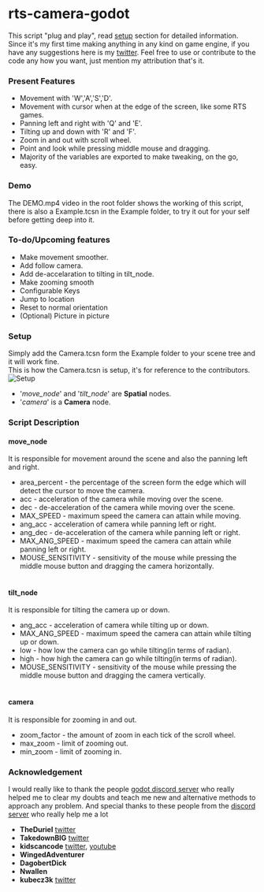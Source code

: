 # rts-camera-godot

This script "plug and play", read [setup](#setup) section for detailed information. Since it's my first time making anything in any kind on game engine, if you have any suggestions here is my [twitter](https://twitter.com/AmPhIbIaN26). Feel free to use or contribute to the code any how you want, just mention my attribution that's it. 

### Present Features
* Movement with 'W','A','S','D'.
* Movement with cursor when at the edge of the screen, like some RTS games.
* Panning left and right with 'Q' and 'E'.
* Tilting up and down with 'R' and 'F'.
* Zoom in and out with scroll wheel.
* Point and look while pressing middle mouse and dragging.
* Majority of the variables are exported to make tweaking, on the go, easy.

### Demo
The DEMO.mp4 video in the root folder shows the working of this script, there is also a Example.tcsn in the Example folder, to try it out for your self before getting deep into it. 

### To-do/Upcoming features
 * Make movement smoother.
 * Add follow camera.
 * Add de-accelaration to tilting in tilt_node.
 * Make zooming smooth
 * Configurable Keys
 * Jump to location
 * Reset to normal orientation
 * (Optional) Picture in picture
 
 
### Setup
Simply add the Camera.tcsn form the Example folder to your scene tree and it will work fine.<br />
This is how the Camera.tcsn is setup, it's for reference to the contributors.<br />
![Setup](/Screenshots/camera_scene_tree.png)<br />

* '*move_node*' and '*tilt_node*' are **Spatial** nodes.
* '*camera*' is a **Camera** node.

### Script Description
#### move_node
  It is responsible for movement around the scene and also the panning left and right.<br />
  * area_percent - the percentage of the screen form the edge which will detect the cursor to move the camera.
  * acc - acceleration of the camera while moving over the scene.
  * dec - de-acceleration of the camera while moving over the scene.
  * MAX_SPEED - maximum speed the camera can attain while moving.
  * ang_acc - acceleration of camera while panning left or right.
  * ang_dec - de-acceleration of the camera while panning left or right.
  * MAX_ANG_SPEED - maximum speed the camera can attain while panning left or right.
  * MOUSE_SENSITIVITY - sensitivity of the mouse while pressing the middle mouse button and dragging the camera horizontally.
  <br /><br />
#### tilt_node
  It is responsible for tilting the camera up or down.<br />
  * ang_acc - acceleration of camera while tilting up or down.
  * MAX_ANG_SPEED - maximum speed the camera can attain while tilting up or down.
  * low - how low the camera can go while tilting(in terms of radian).
  * high - how high the camera can go while tilting(in terms of radian).
  * MOUSE_SENSITIVITY - sensitivity of the mouse while pressing the middle mouse button and dragging the camera vertically.
  <br /><br />
#### camera
  It is responsible for zooming in and out.
  * zoom_factor - the amount of zoom in each tick of the scroll wheel.
  * max_zoom - limit of zooming out.
  * min_zoom - limit of zooming in.
 
  ### Acknowledgement
   I would really like to thank the people [godot discord server](https://discordapp.com/invite/zH7NUgz) who really helped me to clear      my doubts and teach me new and alternative methods to approach any problem.
   And special thanks to these people from the [discord server](https://discordapp.com/invite/zH7NUgz) who really help me a lot
   * **TheDuriel** [twitter](https://twitter.com/the_duriel)
   * **TakedownBIG** [twitter](https://twitter.com/CantaloupeStud1)
   * **kidscancode** [twitter](https://twitter.com/kidscancode), [youtube](https://www.youtube.com/channel/UCNaPQ5uLX5iIEHUCLmfAgKg)
   * **WingedAdventurer**
   * **DagobertDick**
   * **Nwallen**
   * **kubecz3k** [twitter](https://twitter.com/kubecz3k)
